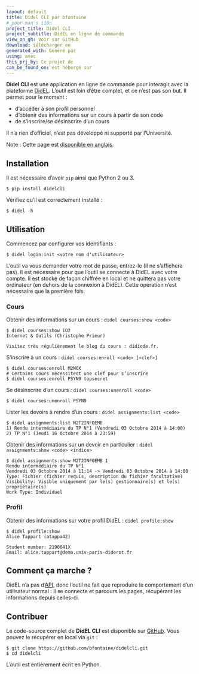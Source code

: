 ```yaml
---
layout: default
title: Didel CLI par bfontaine
# poor man's i18n
project_title: Didel CLI
project_subtitle: DidEL en ligne de commande
view_on_gh: Voir sur GitHub
download: télécharger en
generated_with: Généré par
using: avec
this_prj_by: Ce projet de
can_be_found_on: est hébergé sur
---
```

**Didel CLI** est une application en ligne de commande pour interagir avec la
plateforme [DidEL][didel-web]. L’outil est loin d’être complet, et ce n’est pas
son but. Il permet pour le moment :

* d’accéder à son profil personnel
* d’obtenir des informations sur un cours à partir de son code
* de s’inscrire/se désinscrire d’un cours

Il n’a rien d’officiel, n’est pas développé ni supporté par l’Université.

Note : Cette page est [disponible en anglais](index.html).

## Installation

Il est nécessaire d’avoir `pip` ainsi que Python 2 ou 3.

    $ pip install didelcli

Vérifiez qu’il est correctement installé :

    $ didel -h

## Utilisation

Commencez par configurer vos identifiants :

    $ didel login:init <votre nom d'utilisateur>

L’outil va vous demander votre mot de passe, entrez-le (il ne s’affichera pas).
Il est nécessaire pour que l’outil se connecte à DidEL avec votre compte. Il
est stocké de façon chiffrée en local et ne quittera pas votre ordinateur (en
dehors de la connexion à DidEL). Cette opération n’est nécessaire que la
première fois.

### Cours

Obtenir des informations sur un cours : `didel courses:show <code>`

    $ didel courses:show IO2
    Internet & Outils (Christophe Prieur)

    Visitez très régulièrement le blog du cours : didiode.fr.

S’inscrire à un cours : `didel courses:enroll <code> [<clef>]`

    $ didel courses:enroll M2MOX
    # Certains cours nécessitent une clef pour s’inscrire
    $ didel courses:enroll PSYN9 topsecret

Se désinscrire d’un cours : `didel courses:unenroll <code>`

    $ didel courses:unenroll PSYN9

Lister les devoirs à rendre d’un cours : `didel assignments:list <code>`

    $ didel assignments:list M2T2INFOEMB
    1) Rendu intermédiaire du TP N°1 (Vendredi 03 Octobre 2014 à 14:00)
    2) TP N°1 (Jeudi 16 Octobre 2014 à 23:59)

Obtenir des informations sur un devoir en particulier : `didel assignments:show <code> <indice>`

    $ didel assignments:show M2T2INFOEMB 1
    Rendu intermédiaire du TP N°1
    Vendredi 03 Octobre 2014 à 11:14 -> Vendredi 03 Octobre 2014 à 14:00
    Type: Fichier (fichier requis, description du fichier facultative)
    Visibility: Visible uniquement par le(s) gestionnaire(s) et le(s) propriétaire(s)
    Work Type: Individuel


### Profil

Obtenir des informations sur votre profil DidEL : `didel profile:show`

    $ didel profile:show
    Alice Tappart (atappa42)

    Student number: 2190041X
    Email: alice.tappart@demo.univ-paris-diderot.fr

## Comment ça marche ?

DidEL n’a pas d’[API][api-wp], donc l’outil ne fait que reproduire le
comportement d’un utilisateur normal : il se connecte et parcours les pages,
récupérant les informations depuis celles-ci.

## Contribuer

Le code-source complet de **DidEL CLI** est disponible sur [GitHub][gh]. Vous
pouvez le récupérer en local via `git` :

    $ git clone https://github.com/bfontaine/didelcli.git
    $ cd didelcli

L’outil est entièrement écrit en Python.

[gh]: https://github.com/bfontaine/didelcli
[api-wp]: https://fr.wikipedia.org/wiki/Interface_de_programmation
[didel-web]: http://didel.script.univ-paris-diderot.fr
